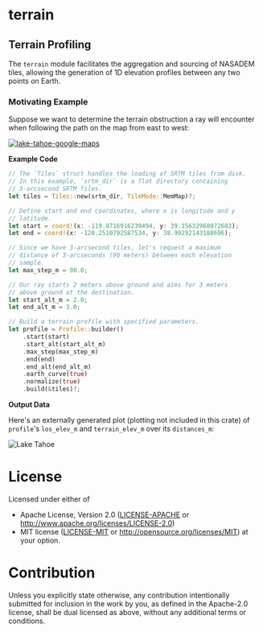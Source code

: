 # terrain

## Terrain Profiling

The `terrain` module facilitates the aggregation and sourcing of
NASADEM tiles, allowing the generation of 1D elevation profiles
between any two points on Earth.

### Motivating Example

Suppose we want to determine the terrain obstruction a ray will
encounter when following the path on the map from east to west:

[![lake-tahoe-google-maps](https://github.com/JayKickliter/geoprof/assets/2551201/d8e0bd0d-3fcc-4860-a152-29c90c3222f4)]("https://www.google.com/maps/d/u/0/embed?mid=1Q4TbMv-ZmAa4Uf6FizvkhQD3Ww2A498&ehbc=2E312F)

**Example Code**

```rust
// The `Tiles` struct handles the loading of SRTM tiles from disk.
// In this example, `srtm_dir` is a flat directory containing
// 3-arcsecond SRTM files.
let tiles = Tiles::new(srtm_dir, TileMode::MemMap)?;

// Define start and end coordinates, where x is longitude and y
// latitude.
let start = coord!(x: -119.8716916239494, y: 39.15632968072683);
let end = coord!(x: -120.2510792587534, y: 38.99292143188696);

// Since we have 3-arcsecond tiles, let's request a maximum
// distance of 3-arcseconds (90 meters) between each elevation
// sample.
let max_step_m = 90.0;

// Our ray starts 2 meters above ground and aims for 3 meters
// above ground at the destination.
let start_alt_m = 2.0;
let end_alt_m = 3.0;

// Build a terrain profile with specified parameters.
let profile = Profile::builder()
    .start(start)
    .start_alt(start_alt_m)
    .max_step(max_step_m)
    .end(end)
    .end_alt(end_alt_m)
    .earth_curve(true)
    .normalize(true)
    .build(&tiles)?;
```

**Output Data**

Here's an externally generated plot (plotting not included in this
crate) of `profile`'s `los_elev_m` and `terrain_elev_m` over its
`distances_m`:

![Lake Tahoe](https://github.com/JayKickliter/geoprof/assets/2551201/b8c94b4b-017c-4dd1-8a87-37c808ccea2b)

# License

Licensed under either of

- Apache License, Version 2.0 ([LICENSE-APACHE](../LICENSE-APACHE) or http://www.apache.org/licenses/LICENSE-2.0)
- MIT license ([LICENSE-MIT](../LICENSE-MIT) or http://opensource.org/licenses/MIT) at your option.

# Contribution

Unless you explicitly state otherwise, any contribution intentionally
submitted for inclusion in the work by you, as defined in the
Apache-2.0 license, shall be dual licensed as above, without any
additional terms or conditions.
